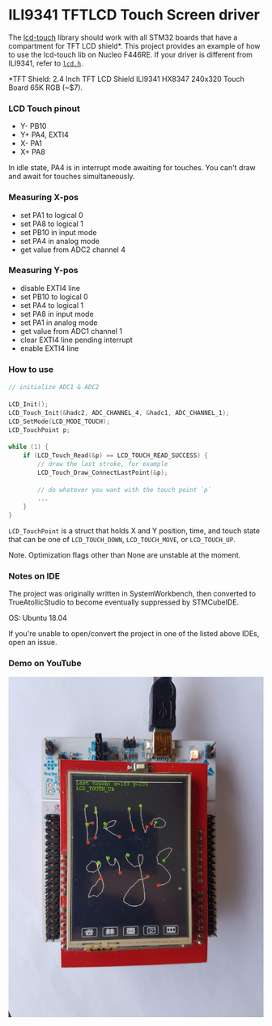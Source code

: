 # ILI9341 TFTLCD Touch Screen driver

The [lcd-touch](TrueSTUDIO/F446_LCD_Touch/display/lcd_touch.h) library should work with all STM32 boards that have a compartment for TFT LCD shield\*. This project provides an example of how to use the lcd-touch lib on Nucleo F446RE. If your driver is different from ILI9341, refer to [`lcd.h`](TrueSTUDIO/F446_LCD_Touch/display/lcd.h).

\*TFT Shield: 2.4 Inch TFT LCD Shield ILI9341 HX8347 240x320 Touch Board 65K RGB (~$7).

### LCD Touch pinout

 *   Y- PB10
 *   Y+ PA4, EXTI4
 *   X- PA1
 *   X+ PA8

In idle state, PA4 is in interrupt mode awaiting for touches. You can't draw and await for touches simultaneously.

### Measuring X-pos

* set PA1 to logical 0
* set PA8 to logical 1
* set PB10 in input mode
* set PA4 in analog mode
* get value from ADC2 channel 4


### Measuring Y-pos

* disable EXTI4 line
* set PB10 to logical 0
* set PA4 to logical 1
* set PA8 in input mode
* set PA1 in analog mode
* get value from ADC1 channel 1
* clear EXTI4 line pending interrupt
* enable EXTI4 line


### How to use
```c
// initialize ADC1 & ADC2

LCD_Init();
LCD_Touch_Init(&hadc2, ADC_CHANNEL_4, &hadc1, ADC_CHANNEL_1);
LCD_SetMode(LCD_MODE_TOUCH);
LCD_TouchPoint p;

while (1) {
    if (LCD_Touch_Read(&p) == LCD_TOUCH_READ_SUCCESS) {
        // draw the last stroke, for example
        LCD_Touch_Draw_ConnectLastPoint(&p);

        // do whatever you want with the touch point `p`
        ...
    }
}
```

`LCD_TouchPoint` is a struct that holds X and Y position, time, and touch state that can be one of `LCD_TOUCH_DOWN`, `LCD_TOUCH_MOVE`, or `LCD_TOUCH_UP`.

Note. Optimization flags other than None are unstable at the moment.


### Notes on IDE

The project was originally written in SystemWorkbench, then converted to TrueAtollicStudio to become eventually suppressed by STMCubeIDE.

OS: Ubuntu 18.04

If you're unable to open/convert the project in one of the listed above IDEs, open an issue.


### Demo on YouTube

[![Demo](screenshot.jpg)](https://youtu.be/2-NuPZo1CeQ)
